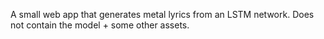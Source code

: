 A small web app that generates metal lyrics from an LSTM network.
Does not contain the model + some other assets.